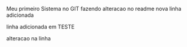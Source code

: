 Meu primeiro Sistema no GIT fazendo alteracao no readme
nova linha adicionada 

linha adicionada em TESTE

alteracao na linha
